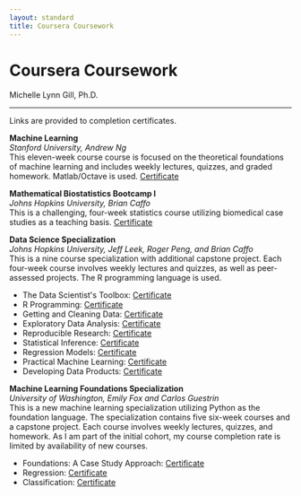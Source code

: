 ```yaml
---
layout: standard
title: Coursera Coursework
---
```


# Coursera Coursework



Michelle Lynn Gill, Ph.D.    

-------------------

Links are provided to completion certificates.

<!-- ## __Coursera__ -->

**Machine Learning**  
*Stanford University, Andrew Ng*  
This eleven-week course course is focused on the theoretical foundations of machine learning and includes weekly lectures, quizzes, and graded homework. Matlab/Octave is used. [Certificate](http://link.mlgill.co/1QWaeg9)


**Mathematical Biostatistics Bootcamp I**  
*Johns Hopkins University, Brian Caffo*  
This is a challenging, four-week statistics course utilizing biomedical case studies as a teaching basis. [Certificate](http://link.mlgill.co/1QWaiMV)

<!-- **Mathematical Biostatistics Bootcamp II**  
*Johns Hopkins University, Brian Caffo*  
*in progress* -->


**Data Science Specialization**  
*Johns Hopkins University, Jeff Leek, Roger Peng, and Brian Caffo*  
This is a nine course specialization with additional capstone project. Each four-week course involves weekly lectures and quizzes, as well as peer-assessed projects. The R programming language is used.

* The Data Scientist's Toolbox: [Certificate](http://link.mlgill.co/1QWajAo)
* R Programming: [Certificate](http://link.mlgill.co/1QWalbI)
* Getting and Cleaning Data: [Certificate](http://link.mlgill.co/1QWan3c)
* Exploratory Data Analysis: [Certificate](http://link.mlgill.co/1QWanQK)
* Reproducible Research: [Certificate](http://link.mlgill.co/1QWarjv)
* Statistical Inference: [Certificate](http://link.mlgill.co/1QWawUr)
* Regression Models: [Certificate](http://link.mlgill.co/1QWaADE)
* Practical Machine Learning: [Certificate](http://link.mlgill.co/1QWaBYj)
* Developing Data Products: [Certificate](http://link.mlgill.co/1QWaDPC)
<!-- * Capstone Project: *in progress*, project involves parsing corpuses from Twitter, blogs, and news articles to develop a predictive text engine -->


**Machine Learning Foundations Specialization**  
*University of Washington, Emily Fox and Carlos Guestrin*  
This is a new machine learning specialization utilizing Python as the foundation language. The specialization contains five six-week courses and a capstone project. Each course involves weekly lectures, quizzes, and homework. As I am part of the initial cohort, my course completion rate is limited by availability of new courses.

* Foundations: A Case Study Approach: [Certificate](http://link.mlgill.co/1QWaEDi)
* Regression: [Certificate](http://link.mlgill.co/1QWaGLv)
* Classification: [Certificate](http://link.mlgill.co/1U0JxZH)
<!-- * Clustering & Retrieval: *future* -->
<!-- * Recommender Systems & Dimensionality Reduction: *future* -->
<!-- * Capstone Project: *future* -->

